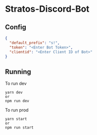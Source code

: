 # Stratos-Discord-Bot

## Config
```json
{
  "default_prefix": "s!",
  "token": "<Enter Bot Token>",
  "clientid": "<Enter Client ID of Bot>"
}
```

## Running
To run dev
```shell script
yarn dev
or
npm run dev
```

To run prod
```shell script
yarn start
or
npm run start
```
